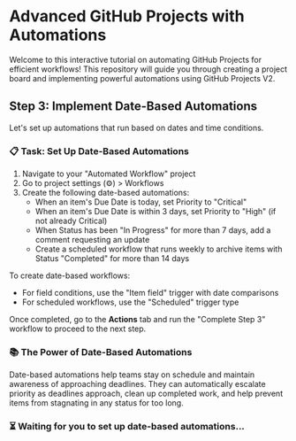 # Advanced GitHub Projects with Automations

Welcome to this interactive tutorial on automating GitHub Projects for efficient workflows! This repository will guide you through creating a project board and implementing powerful automations using GitHub Projects V2.

## Step 3: Implement Date-Based Automations
Let's set up automations that run based on dates and time conditions.

### 📋 Task: Set Up Date-Based Automations
1. Navigate to your "Automated Workflow" project
2. Go to project settings (⚙️) > Workflows
3. Create the following date-based automations:
   - When an item's Due Date is today, set Priority to "Critical"
   - When an item's Due Date is within 3 days, set Priority to "High" (if not already Critical)
   - When Status has been "In Progress" for more than 7 days, add a comment requesting an update
   - Create a scheduled workflow that runs weekly to archive items with Status "Completed" for more than 14 days

To create date-based workflows:
- For field conditions, use the "Item field" trigger with date comparisons
- For scheduled workflows, use the "Scheduled" trigger type

Once completed, go to the **Actions** tab and run the "Complete Step 3" workflow to proceed to the next step.

### 📚 The Power of Date-Based Automations
Date-based automations help teams stay on schedule and maintain awareness of approaching deadlines. They can automatically escalate priority as deadlines approach, clean up completed work, and help prevent items from stagnating in any status for too long.

### ⏳ Waiting for you to set up date-based automations...

<!-- STEP: 3 -->